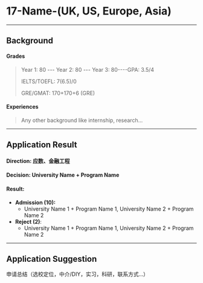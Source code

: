# 17-Name-(UK, US, Europe, Asia)

***

## Background

#### Grades

> Year 1: 80 --- Year 2: 80 --- Year 3: 80----GPA: 3.5/4
>
> IELTS/TOEFL: 7(6.5)/0
>
> GRE/GMAT: 170+170+6 (GRE)

#### Experiences

> Any other background like internship, research...

------

## Application Result

#### Direction: 应数、金融工程

#### Decision: University Name + Program Name

#### Result:

* **Admission \(10\):**
  * University Name 1 + Program Name 1, University Name 2 + Program Name 2
* **Reject \(2\)**:
  * University Name 1 + Program Name 1, University Name 2 + Program Name 2

------

## Application Suggestion

申请总结（选校定位，中介/DIY，实习，科研，联系方式...）

